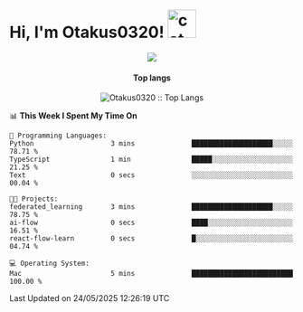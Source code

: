 <h1> Hi, I'm Otakus0320! <img src="https://media.giphy.com/media/mGcNjsfWAjY5AEZNw6/giphy.gif" width="50" alt="cat"></h1>

<p align="center"><a href="https://wakatime.com/@044d69d0-1253-4f60-96b6-5d19a0f9dde5"><img src="https://wakatime.com/badge/user/044d69d0-1253-4f60-96b6-5d19a0f9dde5.svg" /></a></p>

<h4 align="center">Top langs</h4>

<p align="center"><img src="https://github-readme-stats.vercel.app/api/top-langs/?username=Otakus0320&langs_count=10&theme=tokyonight&layout=compact&timestamp={{random_number}}" alt="Otakus0320 :: Top Langs" /></p>

<!--START_SECTION:waka-->
📊 **This Week I Spent My Time On** 

```text
💬 Programming Languages: 
Python                   3 mins              ████████████████████░░░░░   78.71 % 
TypeScript               1 min               █████░░░░░░░░░░░░░░░░░░░░   21.25 % 
Text                     0 secs              ░░░░░░░░░░░░░░░░░░░░░░░░░   00.04 % 

🐱‍💻 Projects: 
federated_learning       3 mins              ████████████████████░░░░░   78.75 % 
ai-flow                  0 secs              ████░░░░░░░░░░░░░░░░░░░░░   16.51 % 
react-flow-learn         0 secs              █░░░░░░░░░░░░░░░░░░░░░░░░   04.74 % 

💻 Operating System: 
Mac                      5 mins              █████████████████████████   100.00 % 
```


 Last Updated on 24/05/2025 12:26:19 UTC
<!--END_SECTION:waka-->

